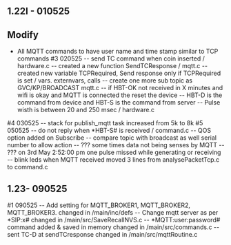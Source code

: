 ## 1.22I - 010525
## Modify
- All MQTT commands to have user name and time stamp similar to TCP commands
#3 020525
-- send TC command when coin inserted / hardware.c
-- created a new function SendTCResponse / mqtt.c
-- created new variable TCPRequired, Send response only if TCPRequired is set / vars. externvars, calls
-- create one more sub topic as GVC/KP/BROADCAST mqtt.c
-- if HBT-OK not received in X minutes and wifi is okay and MQTT is connected the reset the device
-- HBT-D is the command from device and HBT-S is the command from server
-- Pulse wisth is between 20 and 250 msec / hardware.c

#4 030525
-- stack for publish_mqtt task increased from 5k to 8k
#5 050525
-- do not reply when *HBT-S# is received / command.c
-- QOS option added on Subscribe
-- compare topic with broadcast as well serial number to allow action
-- ??? some times data not being senses by MQTT
-- ??? on 3rd May 2:52:00 pm one pulse missed while generating or receiving
-- blink leds when MQTT received moved 3 lines from analysePacketTcp.c to command.c

## 1.23- 090525
#1 090525
-- Add setting for MQTT_BROKER1, MQTT_BROKER2, MQTT_BROKER3. changed in /main/inc/defs
-- Change mqtt server as per *SIP:x# changed in /main/src/SaveRecallNVS.c
-- *MQTT:user:password# command added & saved in memory  changed in /main/src/commands.c
-- sent TC-D at sendTCresponse  changed in /main/src/mqttRoutine.c



